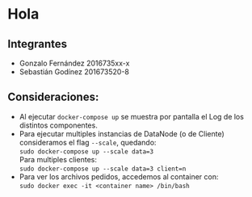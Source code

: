 # Hola
## Integrantes
- Gonzalo Fernández 2016735xx-x
- Sebastián Godínez 201673520-8

## Consideraciones:
- Al ejecutar `docker-compose up` se muestra por pantalla el Log de los distintos componentes.
- Para ejecutar multiples instancias de DataNode (o de Cliente) consideramos el flag `--scale`, quedando:\
`sudo docker-compose up --scale data=3`\
Para multiples clientes:\
`sudo docker-compose up --scale data=3 client=n`
- Para ver los archivos pedidos, accedemos al container con:\
`sudo docker exec -it <container name> /bin/bash`